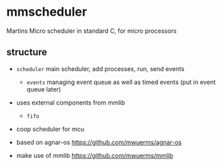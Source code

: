 # mmscheduler
Martins Micro scheduler in standard C, for micro processors

## structure

+ `scheduler` main scheduler, add processes, run, send events
  + `events` managing event queue as well as timed events (put in event queue later)
+ uses external components from mmlib
  + `fifo` 

+ coop scheduler for mcu
+ based on agnar-os https://github.com/mwuerms/agnar-os
+ make use of mmlib https://github.com/mwuerms/mmlib
